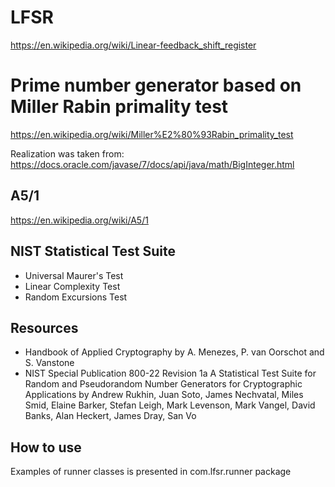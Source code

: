 # LFSR

https://en.wikipedia.org/wiki/Linear-feedback_shift_register

# Prime number generator based on Miller Rabin primality test

https://en.wikipedia.org/wiki/Miller%E2%80%93Rabin_primality_test

Realization was taken from: https://docs.oracle.com/javase/7/docs/api/java/math/BigInteger.html

## A5/1

https://en.wikipedia.org/wiki/A5/1

## NIST Statistical Test Suite

  - Universal Maurer's Test
  - Linear Complexity Test
  - Random Excursions Test
  
## Resources

  - Handbook of Applied Cryptography by A. Menezes, P. van Oorschot and S. Vanstone
  - NIST Special Publication 800-22 Revision 1a
    A Statistical Test Suite for Random and
    Pseudorandom Number Generators for
    Cryptographic Applications by
    Andrew Rukhin, Juan Soto, James Nechvatal, Miles Smid, Elaine Barker, Stefan Leigh, Mark Levenson, Mark Vangel, David Banks, Alan Heckert, James Dray, San Vo


## How to use

Examples of runner classes is presented in com.lfsr.runner package